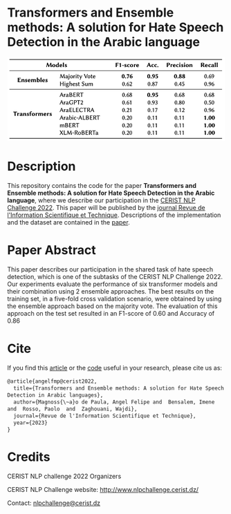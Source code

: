 # Transformers and Ensemble methods: A solution for Hate Speech Detection in the Arabic language


![ScreenShot](table_results.png)

# Description
This repository contains the code for the paper **Transformers and Ensemble methods: A solution for Hate Speech Detection in the Arabic language**, where we describe our participation in the [CERIST NLP Challenge 2022](http://www.nlpchallenge.cerist.dz/). This paper will be published by the [journal Revue de l'Information Scientifique et Technique](https://www.asjp.cerist.dz/en/PresentationRevue/134). Descriptions of the implementation and the dataset are contained in the [paper](https://arxiv.org/pdf/2303.09823.pdf).


# Paper Abstract
This paper describes our participation in the shared task of hate speech detection, which is one of the subtasks of the CERIST NLP Challenge 2022. Our experiments evaluate the performance of six transformer models and their combination using 2 ensemble approaches. The best results on the training set, in a five-fold cross validation scenario, were obtained by using the ensemble approach based on the majority vote. The evaluation of this approach on the test set resulted in an F1-score of 0.60 and Accuracy of 0.86


# Cite
If you find this [article](https://arxiv.org/pdf/2303.09823.pdf) or the [code](https://github.com/AngelFelipeMP/Arabic-Hate-Speech-Covid-19) useful in your research, please cite us as:


```
@article{angelfmp@cerist2022,
  title={Transformers and Ensemble methods: A solution for Hate Speech Detection in Arabic languages},
  author={Magnoss{\~a}o de Paula, Angel Felipe and  Bensalem, Imene and  Rosso, Paolo  and  Zaghouani, Wajdi},
  journal={Revue de l'Information Scientifique et Technique},
  year={2023}
}
```

# Credits
CERIST NLP challenge 2022 Organizers

CERIST NLP Challenge website: http://www.nlpchallenge.cerist.dz/

Contact: nlpchallenge@cerist.dz
